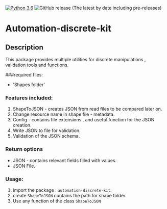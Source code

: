 [![Python 3.6](https://img.shields.io/badge/python-3.6-green.svg)](https://www.python.org/downloads/release/python-360/)
<img alt="GitHub release (The latest by date including pre-releases)" src="https://img.shields.io/github/v/release/MapColonies/automation-discrete-kit">
# Automation-discrete-kit

## Description
This package provides multiple utilities for discrete manipulations , validation tools and functions.

###required files:
- 'Shapes folder'

### Features included:
1. ShapeToJSON - creates JSON from read files to be compared later on.
2. Change resource name in shape file - metadata.
3. Config - contains file extensions , and useful function for the JSON creation.
4. Write JSON to file for validation.
5. Validation of the JSON schema.

### Return options 
 - JSON - contains relevant fields filled with values.
 - JSON File.

### Usage:
1. import the package : `automation-discrete-kit`.
2. create `ShapeToJSON` contains the path for shape folder.
3. Use any function of the class `ShapeToJSON`